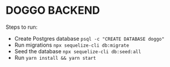 # DOGGO BACKEND

Steps to run:
- Create Postgres database `psql -c "CREATE DATABASE doggo"`
- Run migrations `npx sequelize-cli db:migrate`
- Seed the database `npx sequelize-cli db:seed:all`
- Run `yarn install && yarn start`
